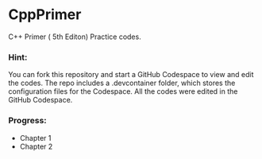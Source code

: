 # CppPrimer
C++ Primer ( 5th Editon) Practice codes.

### Hint:
You can fork this repository and start a GitHub Codespace to view and edit the codes.
The repo includes a .devcontainer folder, which stores the configuration files for the Codespace.
All the codes were edited in the GitHub Codespace.

### Progress:
* Chapter 1
* Chapter 2